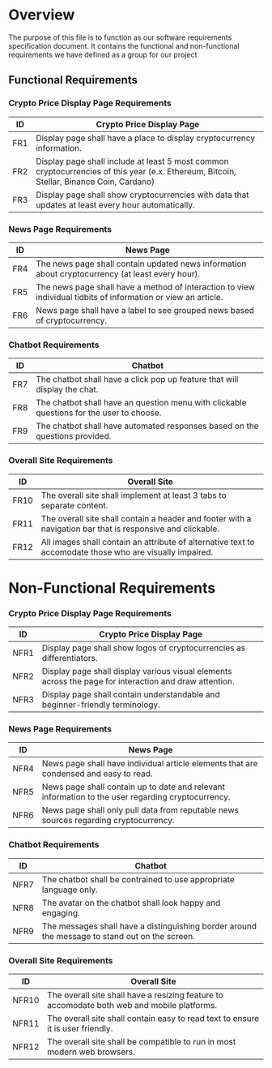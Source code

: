 # Overview
The purpose of this file is to function as our software requirements specification document. It contains the functional and non-functional requirements we have defined as a group for our project

 ## Functional Requirements
  
  ### Crypto Price Display Page Requirements
  | ID | Crypto Price Display Page | 
  | ---| --- | 
  | FR1 | Display page shall have a place to display cryptocurrency information. | 
  | FR2 | Display page shall include at least 5 most common cryptocurrencies of this year (e.x. Ethereum, Bitcoin, Stellar, Binance Coin, Cardano) | 
  | FR3 | Display page shall show cryptocurrencies with data that updates at least every hour automatically. | 


  ### News Page Requirements
  | ID | News Page | 
  | ---| --- | 
  | FR4 | The news page shall contain updated news information about cryptocurrency (at least every hour). | 
  | FR5 | The news page shall have a method of interaction to view individual tidbits of information or view an article. | 
  | FR6 | News page shall have a label to see grouped news based of cryptocurrency.  | 

  
  ### Chatbot Requirements
  | ID | Chatbot | 
  | ---| --- | 
  | FR7 | The chatbot shall have a click pop up feature that will display the chat. | 
  | FR8 | The chatbot shall have an question menu with clickable questions for the user to choose. | 
  | FR9 | The chatbot shall have automated responses based on the questions provided.  | 


  ### Overall Site Requirements
  | ID | Overall Site | 
  | ---| --- | 
  | FR10 | The overall site shall implement at least 3 tabs to separate content. | 
  | FR11 | The overall site shall contain a header and footer with a navigation bar that is responsive and clickable. | 
  | FR12 | All images shall contain an attribute of alternative text to accomodate those who are visually impaired.  | 

# Non-Functional Requirements


  ### Crypto Price Display Page Requirements
  | ID | Crypto Price Display Page | 
  | ---| --- | 
  | NFR1 | Display page shall show logos of cryptocurrencies as differentiators. | 
  | NFR2 | Display page shall display various visual elements across the page for interaction and draw attention. | 
  | NFR3 | Display page shall contain understandable and beginner-friendly terminology. | 


  ### News Page Requirements
  | ID | News Page | 
  | ---| --- | 
  | NFR4 | News page shall have individual article elements that are condensed and easy to read. | 
  | NFR5 | News page shall contain up to date and relevant information to the user regarding cryptocurrency. | 
  | NFR6 | News page shall only pull data from reputable news sources regarding cryptocurrency.  | 

  
  ### Chatbot Requirements
  | ID | Chatbot | 
  | ---| --- | 
  | NFR7 | The chatbot shall be contrained to use appropriate language only. | 
  | NFR8 | The avatar on the chatbot shall look happy and engaging. | 
  | NFR9 | The messages shall have a distinguishing border around the message to stand out on the screen.  | 


  ### Overall Site Requirements
  | ID | Overall Site | 
  | ---| --- | 
  | NFR10 | The overall site shall have a resizing feature to accomodate both web and mobile platforms. | 
  | NFR11 | The overall site shall contain easy to read text to ensure it is user friendly. | 
  | NFR12 | The overall site shall be compatible to run in most modern web browsers.  | 
